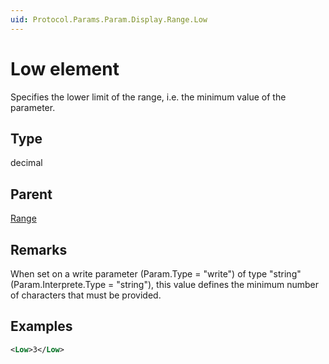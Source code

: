 ```yaml
---
uid: Protocol.Params.Param.Display.Range.Low
---
```


# Low element

Specifies the lower limit of the range, i.e. the minimum value of the parameter.

## Type

decimal

## Parent

[Range](xref:Protocol.Params.Param.Display.Range)

## Remarks

When set on a write parameter (Param.Type = "write") of type "string" (Param.Interprete.Type = "string"), this value defines the minimum number of characters that must be provided.

## Examples

```xml
<Low>3</Low>
```
